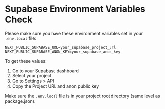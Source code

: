 # Supabase Environment Variables Check

Please make sure you have these environment variables set in your `.env.local` file:

```
NEXT_PUBLIC_SUPABASE_URL=your_supabase_project_url
NEXT_PUBLIC_SUPABASE_ANON_KEY=your_supabase_anon_key
```

To get these values:
1. Go to your Supabase dashboard
2. Select your project
3. Go to Settings > API
4. Copy the Project URL and anon public key

Make sure the `.env.local` file is in your project root directory (same level as package.json).



